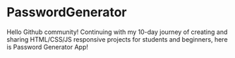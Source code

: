 # PasswordGenerator
Hello Github community!  Continuing with my 10-day journey of creating and sharing HTML/CSS/JS responsive projects for students and beginners, here is Password Generator App!
